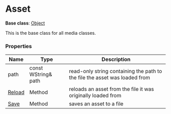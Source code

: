 # Asset #

**Base class**: [Object](CPP_Object.md)

This is the base class for all media classes.

### Properties ###
| Name | Type | Description |
| --- | --- | --- |
| path | const WString& path | read-only string containing the path to the file the asset was loaded from |
| [Reload](Asset_Reload.md) | Method | reloads an asset from the file it was originally loaded from |
| [Save](Asset_Save.md) | Method | saves an asset to a file |
